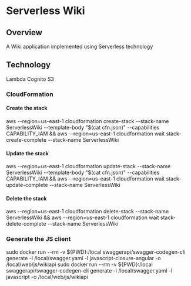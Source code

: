 # Serverless Wiki

## Overview

A Wiki application implemented using Serverless technology

## Technology

Lambda
Cognito
S3

### CloudFormation

#### Create the stack

aws --region=us-east-1 cloudformation create-stack --stack-name ServerlessWiki --template-body "$(cat cfn.json)" --capabilities CAPABILITY_IAM && aws --region=us-east-1 cloudformation wait stack-create-complete --stack-name ServerlessWiki


#### Update the stack

aws --region=us-east-1 cloudformation update-stack --stack-name ServerlessWiki --template-body "$(cat cfn.json)" --capabilities CAPABILITY_IAM && aws --region=us-east-1 cloudformation wait stack-update-complete --stack-name ServerlessWiki


#### Delete the stack

aws --region=us-east-1 cloudformation delete-stack --stack-name ServerlessWiki && aws --region=us-east-1 cloudformation wait stack-delete-complete --stack-name ServerlessWiki


### Generate the JS client

sudo docker run --rm -v ${PWD}:/local swaggerapi/swagger-codegen-cli generate -i /local/swagger.yaml -l javascript-closure-angular -o /local/web/js/wikiapi
sudo docker run --rm -v ${PWD}:/local swaggerapi/swagger-codegen-cli generate -i /local/swagger.yaml -l javascript -o /local/web/js/wikiapi
